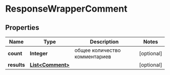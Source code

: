 

# ResponseWrapperComment

## Properties

Name | Type | Description | Notes
------------ | ------------- | ------------- | -------------
**count** | **Integer** | общее количество комментариев |  [optional]
**results** | [**List&lt;Comment&gt;**](Comment.md) |  |  [optional]



